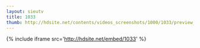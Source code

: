 ```yaml
---
layout: sieutv
title: 1033
thumb: http://hdsite.net/contents/videos_screenshots/1000/1033/preview_360p.mp4.jpg
---
```

{% include iframe src='http://hdsite.net/embed/1033' %}
 
